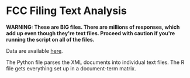 # FCC Filing Text Analysis

**WARNING: These are BIG files. There are millions of responses, which add up even though they're text files. Proceed with caution if you're running the script on all of the files.**


Data are available [here](http://www.fcc.gov/files/ecfs/14-28/ecfs-files.htm).

The Python file parses the XML documents into individual text files. The R file gets everything set up in a document-term matrix.

